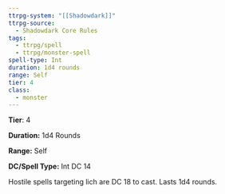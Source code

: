 ```yaml
---
ttrpg-system: "[[Shadowdark]]"
ttrpg-source:
  - Shadowdark Core Rules
tags:
  - ttrpg/spell
  - ttrpg/monster-spell
spell-type: Int
duration: 1d4 rounds
range: Self
tier: 4
class:
  - monster
---
```

**Tier**: 4

**Duration:** 1d4 Rounds

**Range:** Self

**DC/Spell Type:** Int DC 14

Hostile spells targeting lich are DC 18 to cast. Lasts 1d4 rounds. 
